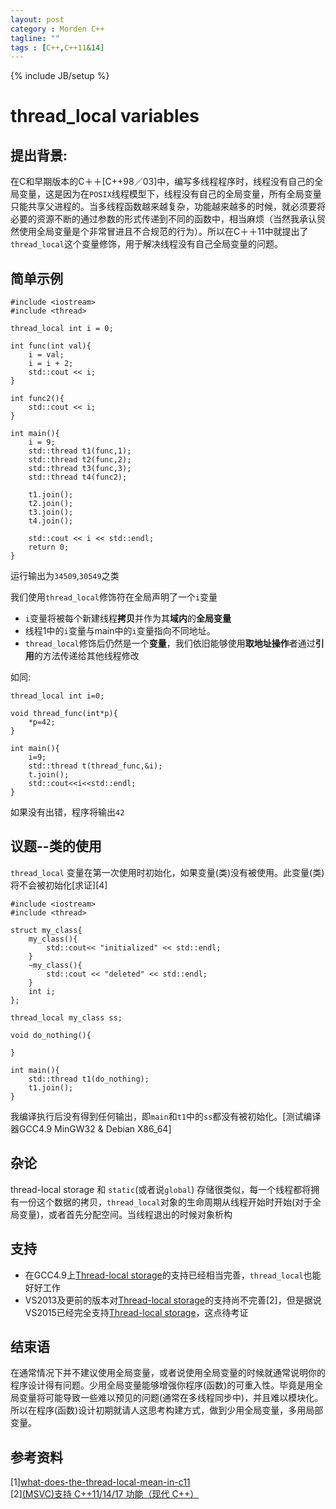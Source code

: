 ```yaml
---
layout: post
category : Morden C++
tagline: ""
tags : [C++,C++11&14]
---  
```

{% include JB/setup %}

# thread_local variables	    

## 提出背景:    

在C和早期版本的C＋＋[C++98／03]中，编写多线程程序时，线程没有自己的全局变量，这是因为在`POSIX`线程模型下，线程没有自己的全局变量，所有全局变量只能共享父进程的。当多线程函数越来越复杂，功能越来越多的时候，就必须要将必要的资源不断的通过参数的形式传递到不同的函数中，相当麻烦（当然我承认贸然使用全局变量是个非常冒进且不合规范的行为）。所以在C＋＋11中就提出了`thread_local`这个变量修饰，用于解决线程没有自己全局变量的问题。

## 简单示例    

    #include <iostream>
    #include <thread>
    
    thread_local int i = 0;
    
    int func(int val){
        i = val;
        i = i + 2;
        std::cout << i;
    }
    
    int func2(){
        std::cout << i;
    }
    
    int main(){
        i = 9;
        std::thread t1(func,1);
        std::thread t2(func,2);
        std::thread t3(func,3);
        std::thread t4(func2);
    
        t1.join();
        t2.join();
        t3.join();
        t4.join();
    
        std::cout << i << std::endl;
        return 0;
    }

运行输出为`34509`,`30549`之类    

我们使用`thread_local`修饰符在全局声明了一个`i`变量
 - `i`变量将被每个新建线程**拷贝**并作为其**域内**的**全局变量**
 - 线程1中的`i`变量与main中的`i`变量指向不同地址。
 - `thread_local`修饰后仍然是一个**变量**，我们依旧能够使用**取地址操作**者通过**引用**的方法传递给其他线程修改     

如同:    

    thread_local int i=0;
    
    void thread_func(int*p){
        *p=42;
    }
    
    int main(){
        i=9;
        std::thread t(thread_func,&i);
        t.join();
        std::cout<<i<<std::endl;
    }

如果没有出错，程序将输出`42`

## 议题--类的使用    

`thread_local` 变量在第一次使用时初始化，如果变量(类)没有被使用。此变量(类)将不会被初始化[求证][4]    

    #include <iostream>
    #include <thread>
    
    struct my_class{
        my_class(){
            std::cout<< "initialized" << std::endl;
        }
        ~my_class(){
            std::cout << "deleted" << std::endl;
        }
        int i;
    };
    
    thread_local my_class ss;
    
    void do_nothing(){
        
    }
    
    int main(){
        std::thread t1(do_nothing);
        t1.join();
    }
    
我编译执行后没有得到任何输出，即`main`和`t1`中的`ss`都没有被初始化。[测试编译器GCC4.9 MinGW32 & Debian X86_64]

## 杂论
thread-local storage 和 `static`(或者说`global`) 存储很类似，每一个线程都将拥有一份这个数据的拷贝，`thread_local`对象的生命周期从线程开始时开始(对于全局变量)，或者首先分配空间。当线程退出的时候对象析构      


## 支持    

 - 在GCC4.9上[Thread-local storage](http://www.open-std.org/jtc1/sc22/wg21/docs/papers/2008/n2659.htm)的支持已经相当完善，`thread_local`也能好好工作
 - VS2013及更前的版本对[Thread-local storage](http://www.open-std.org/jtc1/sc22/wg21/docs/papers/2008/n2659.htm)的支持尚不完善[2]，但是据说VS2015已经完全支持[Thread-local storage](http://www.open-std.org/jtc1/sc22/wg21/docs/papers/2008/n2659.htm)，这点待考证    

## 结束语    

在通常情况下并不建议使用全局变量，或者说使用全局变量的时候就通常说明你的程序设计得有问题。少用全局变量能够增强你程序(函数)的可重入性。毕竟是用全局变量将可能导致一些难以预见的问题(通常在多线程同步中)，并且难以模块化。所以在程序(函数)设计初期就请人这思考构建方式，做到少用全局变量，多用局部变量。

## 参考资料
[1][what-does-the-thread-local-mean-in-c11](http://stackoverflow.com/questions/11983875/what-does-the-thread-local-mean-in-c11)      
[2][(MSVC)支持 C++11/14/17 功能（现代 C++）](https://msdn.microsoft.com/zh-cn/library/hh567368.aspx)
